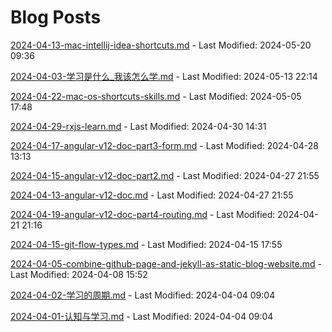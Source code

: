 # Blog Posts

[2024-04-13-mac-intellij-idea-shortcuts.md](_posts/2024-04-13-mac-intellij-idea-shortcuts.md) - Last Modified: 2024-05-20 09:36

[2024-04-03-学习是什么_我该怎么学.md](_posts/2024-04-03-学习是什么_我该怎么学.md) - Last Modified: 2024-05-13 22:14

[2024-04-22-mac-os-shortcuts-skills.md](_posts/2024-04-22-mac-os-shortcuts-skills.md) - Last Modified: 2024-05-05 17:48

[2024-04-29-rxjs-learn.md](_posts/2024-04-29-rxjs-learn.md) - Last Modified: 2024-04-30 14:31

[2024-04-17-angular-v12-doc-part3-form.md](_posts/2024-04-17-angular-v12-doc-part3-form.md) - Last Modified: 2024-04-28 13:13

[2024-04-15-angular-v12-doc-part2.md](_posts/2024-04-15-angular-v12-doc-part2.md) - Last Modified: 2024-04-27 21:55

[2024-04-13-angular-v12-doc.md](_posts/2024-04-13-angular-v12-doc.md) - Last Modified: 2024-04-27 21:55

[2024-04-19-angular-v12-doc-part4-routing.md](_posts/2024-04-19-angular-v12-doc-part4-routing.md) - Last Modified: 2024-04-21 21:16

[2024-04-15-git-flow-types.md](_posts/2024-04-15-git-flow-types.md) - Last Modified: 2024-04-15 17:55

[2024-04-05-combine-github-page-and-jekyll-as-static-blog-website.md](_posts/2024-04-05-combine-github-page-and-jekyll-as-static-blog-website.md) - Last Modified: 2024-04-08 15:52

[2024-04-02-学习的周期.md](_posts/2024-04-02-学习的周期.md) - Last Modified: 2024-04-04 09:04

[2024-04-01-认知与学习.md](_posts/2024-04-01-认知与学习.md) - Last Modified: 2024-04-04 09:04

